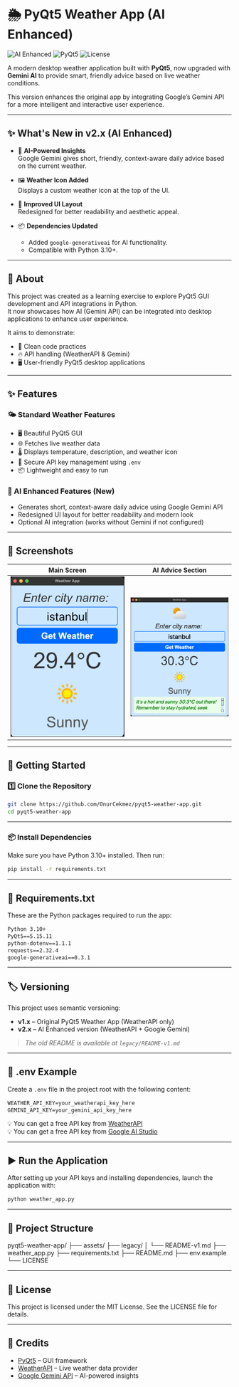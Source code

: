 # 🌦️ PyQt5 Weather App (AI Enhanced)

![AI Enhanced](https://img.shields.io/badge/AI-Enhanced-0077ff?style=for-the-badge&logo=google)
![PyQt5](https://img.shields.io/badge/PyQt5-5.15-green?style=for-the-badge&logo=qt)
![License](https://img.shields.io/badge/License-MIT-yellow?style=for-the-badge)

A modern desktop weather application built with **PyQt5**, now upgraded with **Gemini AI** to provide smart, friendly advice based on live weather conditions.  

This version enhances the original app by integrating Google’s Gemini API for a more intelligent and interactive user experience.  

---

## ✨ What's New in v2.x (AI Enhanced)
- 🤖 **AI-Powered Insights**  
  Google Gemini gives short, friendly, context-aware daily advice based on the current weather.  

- 🖼️ **Weather Icon Added**  
  Displays a custom weather icon at the top of the UI.  

- 📜 **Improved UI Layout**  
  Redesigned for better readability and aesthetic appeal.  

- 📦 **Dependencies Updated**  
  - Added `google-generativeai` for AI functionality.
  - Compatible with Python 3.10+.

---

## 📖 About
This project was created as a learning exercise to explore PyQt5 GUI development and API integrations in Python.  
It now showcases how AI (Gemini API) can be integrated into desktop applications to enhance user experience.

It aims to demonstrate:
- 🧼 Clean code practices
- 🔥 API handling (WeatherAPI & Gemini)
- 🖥️ User-friendly PyQt5 desktop applications

---

## ✨ Features

### 🌤️ Standard Weather Features
- 🖥️ Beautiful PyQt5 GUI
- 🌐 Fetches live weather data
- 🌡️ Displays temperature, description, and weather icon
- 🔑 Secure API key management using `.env`
- 📦 Lightweight and easy to run

### 🤖 AI Enhanced Features (New)
- Generates short, context-aware daily advice using Google Gemini API
- Redesigned UI layout for better readability and modern look
- Optional AI integration (works without Gemini if not configured)

---

## 📸 Screenshots

| Main Screen                              | AI Advice Section                      |
|-------------------------------------------|-----------------------------------------|
| ![Main UI](assets/v1.app_ui.png)    | ![AI Advice](assets/v2.app_ui.png) |

---

## 🚀 Getting Started

### 1️⃣ Clone the Repository
```bash
git clone https://github.com/OnurCekmez/pyqt5-weather-app.git
cd pyqt5-weather-app
```
---

### 📦 Install Dependencies
Make sure you have Python 3.10+ installed. Then run:
```bash
pip install -r requirements.txt
```
---

## 📜 Requirements.txt
These are the Python packages required to run the app:
```
Python 3.10+
PyQt5==5.15.11
python-dotenv==1.1.1
requests==2.32.4
google-generativeai==0.3.1
```
---

## 🏷️ Versioning
This project uses semantic versioning:

- **v1.x** – Original PyQt5 Weather App (WeatherAPI only)
- **v2.x** – AI Enhanced version (WeatherAPI + Google Gemini)

> _The old README is available at `legacy/README-v1.md`_

---

## 🔑 .env Example
Create a `.env` file in the project root with the following content:
```
WEATHER_API_KEY=your_weatherapi_key_here
GEMINI_API_KEY=your_gemini_api_key_here
```
💡 You can get a free API key from [WeatherAPI](https://www.weatherapi.com/)  
💡 You can get a free API key from [Google AI Studio](https://aistudio.google.com/app/apikey)

---

## ▶️ Run the Application
After setting up your API keys and installing dependencies, launch the application with:
```bash
python weather_app.py
```

---
## 📁 Project Structure
pyqt5-weather-app/
├── assets/
├── legacy/
│   └── README-v1.md
├── weather_app.py
├── requirements.txt
├── README.md
├── env.example
└── LICENSE

---

## 📜 License
This project is licensed under the MIT License. See the LICENSE file for details.

---

## 🙌 Credits
- [PyQt5](https://pypi.org/project/PyQt5/) – GUI framework  
- [WeatherAPI](https://www.weatherapi.com/) – Live weather data provider  
- [Google Gemini API](https://aistudio.google.com/app/apikey) – AI-powered insights
